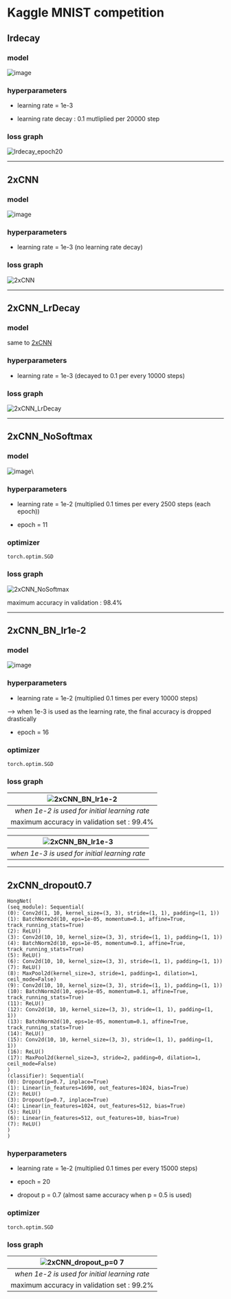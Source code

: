# Kaggle MNIST competition


## lrdecay

### model

![image](https://user-images.githubusercontent.com/19871043/159160021-dee7815a-5352-44f9-9c7c-de7ebbf877b7.png)

### hyperparameters

* learning rate = 1e-3

* learning rate decay : 0.1 mutliplied per 20000 step

### loss graph

![lrdecay_epoch20](https://user-images.githubusercontent.com/19871043/159159997-138f8471-4a8c-4219-af71-7c63633cf7ff.jpg)

---

## 2xCNN
### model

<div id ="1"></div>


![image](https://user-images.githubusercontent.com/19871043/159192088-037cf3f5-a054-4ec8-8089-a26c076066a7.png) 

### hyperparameters

* learning rate = 1e-3 (no learning rate decay)

### loss graph

![2xCNN](https://user-images.githubusercontent.com/19871043/159192122-66810c20-dfd1-474b-ae42-1154e66e9224.jpg)

---

## 2xCNN_LrDecay

### model
same to <a href ="#1">2xCNN</a>

### hyperparameters

* learning rate = 1e-3 (decayed to 0.1 per every 10000 steps)

### loss graph

![2xCNN_LrDecay](https://user-images.githubusercontent.com/19871043/159196137-2be7215e-4c61-44d7-b7c1-f185f34ec66a.jpg)


---

## 2xCNN_NoSoftmax

### model

![image](https://user-images.githubusercontent.com/19871043/159203170-53cf29af-2320-43b3-a648-626eebb9604d.png)\


### hyperparameters

* learning rate = 1e-2 (multiplied 0.1 times per every 2500 steps (each epoch))

* epoch = 11

### optimizer 

`torch.optim.SGD`

### loss graph

![2xCNN_NoSoftmax](https://user-images.githubusercontent.com/19871043/159203242-ddc485be-e750-4edd-8e25-15dc38dde9e2.jpg)

maximum accuracy in validation : 98.4%

---

## 2xCNN_BN_lr1e-2

### model

![image](https://user-images.githubusercontent.com/19871043/159218026-46354deb-9d60-40ef-b345-f379d4d338c4.png)

### hyperparameters

* learning rate = 1e-2 (multiplied 0.1 times per every 10000 steps)

--> when 1e-3 is used as the learning rate, the final accuracy is dropped drastically

* epoch = 16

### optimizer 

`torch.optim.SGD`

### loss graph

| ![2xCNN_BN_lr1e-2](https://user-images.githubusercontent.com/19871043/159218140-6b9e6e4c-3173-49f5-b953-752905acdee1.jpg) |
|:--:| 
| *when 1e-2 is used for initial learning rate* |
| maximum accuracy in validation set : 99.4% |


| ![2xCNN_BN_lr1e-3](https://user-images.githubusercontent.com/19871043/159219195-a6c2c887-223a-4394-a7ab-cd4bea288a6e.jpg) |
|:--:| 
| *when 1e-3 is used for initial learning rate* |


---

## 2xCNN_dropout0.7

```
HongNet(
(seq_module): Sequential(
(0): Conv2d(1, 10, kernel_size=(3, 3), stride=(1, 1), padding=(1, 1))
(1): BatchNorm2d(10, eps=1e-05, momentum=0.1, affine=True, track_running_stats=True)
(2): ReLU()
(3): Conv2d(10, 10, kernel_size=(3, 3), stride=(1, 1), padding=(1, 1))
(4): BatchNorm2d(10, eps=1e-05, momentum=0.1, affine=True, track_running_stats=True)
(5): ReLU()
(6): Conv2d(10, 10, kernel_size=(3, 3), stride=(1, 1), padding=(1, 1))
(7): ReLU()
(8): MaxPool2d(kernel_size=3, stride=1, padding=1, dilation=1, ceil_mode=False)
(9): Conv2d(10, 10, kernel_size=(3, 3), stride=(1, 1), padding=(1, 1))
(10): BatchNorm2d(10, eps=1e-05, momentum=0.1, affine=True, track_running_stats=True)
(11): ReLU()
(12): Conv2d(10, 10, kernel_size=(3, 3), stride=(1, 1), padding=(1, 1))
(13): BatchNorm2d(10, eps=1e-05, momentum=0.1, affine=True, track_running_stats=True)
(14): ReLU()
(15): Conv2d(10, 10, kernel_size=(3, 3), stride=(1, 1), padding=(1, 1))
(16): ReLU()
(17): MaxPool2d(kernel_size=3, stride=2, padding=0, dilation=1, ceil_mode=False)
)
(classifier): Sequential(
(0): Dropout(p=0.7, inplace=True)
(1): Linear(in_features=1690, out_features=1024, bias=True)
(2): ReLU()
(3): Dropout(p=0.7, inplace=True)
(4): Linear(in_features=1024, out_features=512, bias=True)
(5): ReLU()
(6): Linear(in_features=512, out_features=10, bias=True)
(7): ReLU()
)
)
```

### hyperparameters

* learning rate = 1e-2 (multiplied 0.1 times per every 15000 steps)

* epoch = 20

* dropout p = 0.7 (almost same accuracy when p = 0.5 is used)

### optimizer 

`torch.optim.SGD`

### loss graph

|![2xCNN_dropout_p=0 7](https://user-images.githubusercontent.com/19871043/159390699-631d06ce-c8d8-480e-80fd-fc17453943c5.jpg) |
|:--:| 
| *when 1e-2 is used for initial learning rate* |
| maximum accuracy in validation set : 99.2% |
